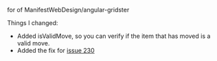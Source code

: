 for of ManifestWebDesign/angular-gridster

Things I changed:
 * Added isValidMove, so you can verify if the item that has moved is a valid move.
 * Added the fix for [issue 230](https://github.com/ManifestWebDesign/angular-gridster/issues/230)
